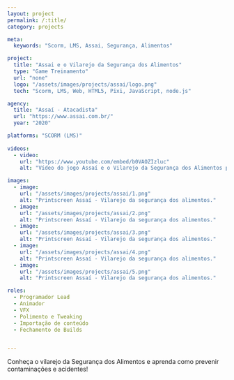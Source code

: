 ```yaml
---
layout: project
permalink: /:title/
category: projects

meta:
  keywords: "Scorm, LMS, Assai, Segurança, Alimentos"

project:
  title: "Assai e o Vilarejo da Segurança dos Alimentos"
  type: "Game Treinamento"
  url: "none"
  logo: "/assets/images/projects/assai/logo.png"
  tech: "Scorm, LMS, Web, HTML5, Pixi, JavaScript, node.js"

agency:
  title: "Assaí - Atacadista"
  url: "https://www.assai.com.br/"
  year: "2020"

platforms: "SCORM (LMS)"
  
videos:
  - video:
    url: "https://www.youtube.com/embed/b0VAOZIzluc"
    alt: "Vídeo do jogo Assaí e o Vilarejo da Segurança dos Alimentos para o cliente Assaí Atacadista."

images:
  - image:
    url: "/assets/images/projects/assai/1.png"
    alt: "Printscreen Assaí - Vilarejo da segurança dos alimentos."
  - image:
    url: "/assets/images/projects/assai/2.png"
    alt: "Printscreen Assaí - Vilarejo da segurança dos alimentos."
  - image:
    url: "/assets/images/projects/assai/3.png"
    alt: "Printscreen Assaí - Vilarejo da segurança dos alimentos."
  - image:
    url: "/assets/images/projects/assai/4.png"
    alt: "Printscreen Assaí - Vilarejo da segurança dos alimentos."
  - image:
    url: "/assets/images/projects/assai/5.png"
    alt: "Printscreen Assaí - Vilarejo da segurança dos alimentos."

roles:
  - Programador Lead
  - Animador
  - VFX
  - Polimento e Tweaking
  - Importação de conteúdo
  - Fechamento de Builds


---
```

<p>Conheça o vilarejo da Segurança dos Alimentos e aprenda como prevenir contaminações e acidentes!</p>